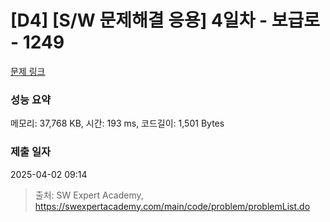 # [D4] [S/W 문제해결 응용] 4일차 - 보급로 - 1249 

[문제 링크](https://swexpertacademy.com/main/code/problem/problemDetail.do?contestProbId=AV15QRX6APsCFAYD) 

### 성능 요약

메모리: 37,768 KB, 시간: 193 ms, 코드길이: 1,501 Bytes

### 제출 일자

2025-04-02 09:14



> 출처: SW Expert Academy, https://swexpertacademy.com/main/code/problem/problemList.do